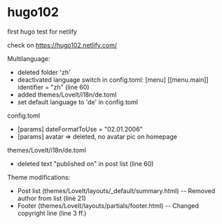 # hugo102
first hugo test for netlify

check on https://hugo102.netlify.com/


Multilanguage:
- deleted folder 'zh'
- deactivated language switch in config.toml: [menu] [[menu.main]] identifier = "zh" (line 60)
- added themes/LoveIt/i18n/de.toml
- set default language to 'de' in config.toml

config.toml
- [params] dateFormatToUse = "02.01.2006"
- [params] avatar => deleted, no avatar pic on homepage

themes/LoveIt/i18n/de.toml
- deleted text "published on" in post list (line 60)

Theme modifications:
- Post list (themes/LoveIt/layouts/_default/summary.html)
-- Removed author from list (line 21)
- Footer (themes/LoveIt/layouts/partials/footer.html)
-- Changed copyright line (line 3 ff.)